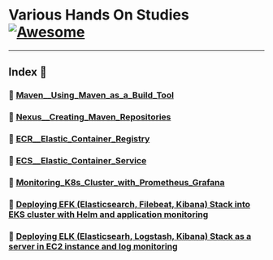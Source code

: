 Various Hands On Studies  [![Awesome](https://cdn.rawgit.com/sindresorhus/awesome/d7305f38d29fed78fa85652e3a63e154dd8e8829/media/badge.svg)](https://github.com/sindresorhus/awesome)
===============
<hr>

## Index 📜

### 🔖 [Maven__Using_Maven_as_a_Build_Tool](https://github.com/medipnegiz/Various_hands_on/tree/main/Maven__Using_Maven_as_a_Build_Tool)

### 🔖 [Nexus__Creating_Maven_Repositories](https://github.com/medipnegiz/Various_hands_on/tree/main/Nexus__Creating_Maven_Repositories)

### 🔖 [ECR__Elastic_Container_Registry](https://github.com/medipnegiz/Various_hands_on/tree/main/ECR__Elastic_Container_Registry)

### 🔖 [ECS__Elastic_Container_Service](https://github.com/medipnegiz/Various_hands_on/tree/main/ECS__Elastic_Container_Service)

### 🔖 [Monitoring_K8s_Cluster_with_Prometheus_Grafana](https://github.com/medipnegiz/Various_hands_on/tree/main/Monitoring_K8s_Cluster_with_Prometheus_Grafana)

### 🔖 [Deploying EFK (Elasticsearch, Filebeat, Kibana) Stack into EKS cluster with Helm and application monitoring](https://github.com/medipnegiz/Various_hands_on/tree/main/Deploying%20EFK%20(Elasticsearch%2C%20Filebeat%2C%20Kibana)%20Stack%20into%20EKS%20cluster%20with%20Helm%20and%20application%20monitoring)

### 🔖 [Deploying ELK (Elasticsearh, Logstash, Kibana) Stack as a server in EC2 instance and log monitoring](https://github.com/medipnegiz/Various_hands_on/tree/main/Deploying%20ELK%20(Elasticsearh%2C%20Logstash%2C%20Kibana)%20Stack%20as%20a%20server%20in%20EC2%20instance%20and%20log%20monitoring)
